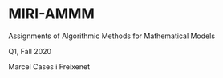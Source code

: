 # MIRI-AMMM
Assignments of Algorithmic Methods for Mathematical Models

Q1, Fall 2020

Marcel Cases i Freixenet
